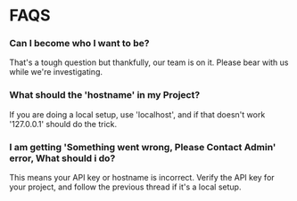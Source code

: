 # FAQS

### Can I become who I want to be?  

That's a tough question but thankfully, our team is on it. Please bear with us while we're investigating.

### What should the 'hostname' in my Project?

If you are doing a local setup, use 'localhost', and if that doesn't work '127.0.0.1' should do the trick.

### **I am getting  'Something went wrong, Please Contact Admin' error, What should i do?**

This means your API key or hostname is incorrect. Verify the API key for your project, and follow the previous thread if it's a local setup.

